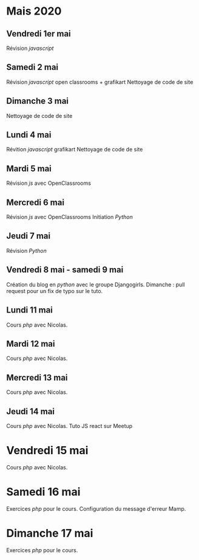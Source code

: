 # Mais 2020

## Vendredi 1er mai

Révision _javascript_

## Samedi 2 mai

Révision _javascript_ open classrooms + grafikart
Nettoyage de code de site

## Dimanche 3 mai

Nettoyage de code de site

## Lundi 4 mai

Révition _javascript_ grafikart
Nettoyage de code de site

## Mardi 5 mai

Révision _js_ avec OpenClassrooms

## Mercredi 6 mai

 Révision _js_ avec OpenClassrooms
 Initiation _Python_

## Jeudi 7 mai

Révision _Python_

## Vendredi 8 mai - samedi 9 mai

Création du blog en _python_ avec le groupe Djangogirls. Dimanche : pull request pour un fix de typo sur le tuto.

## Lundi 11 mai

Cours _php_ avec Nicolas.

## Mardi 12 mai

Cours _php_ avec Nicolas.

## Mercredi 13 mai

Cours _php_ avec Nicolas.

## Jeudi 14 mai

Cours _php_ avec Nicolas.
Tuto JS react sur Meetup

# Vendredi 15 mai

Cours _php_ avec Nicolas.

# Samedi 16 mai

Exercices _php_ pour le cours.
Configuration du message d'erreur Mamp.

# Dimanche 17 mai

Exercices _php_ pour le cours.

